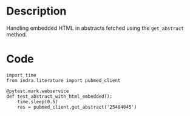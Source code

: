 # Description
Handling embedded HTML in abstracts fetched using the `get_abstract` method.

# Code
```
import time
from indra.literature import pubmed_client

@pytest.mark.webservice
def test_abstract_with_html_embedded():
    time.sleep(0.5)
    res = pubmed_client.get_abstract('25484845')

```
